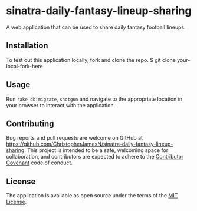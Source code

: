 # sinatra-daily-fantasy-lineup-sharing
A web application that can be used to share daily fantasy football lineups.

## Installation
To test out this application locally, fork and clone the repo.
$ git clone your-local-fork-here

## Usage
Run `rake db:migrate`, `shotgun` and navigate to the appropriate location in your browser to interact with the application.

## Contributing
Bug reports and pull requests are welcome on GitHub at https://github.com/ChristopherJamesN/sinatra-daily-fantasy-lineup-sharing. This project is intended to be a safe, welcoming space for collaboration, and contributors are expected to adhere to the [Contributor Covenant](contributor-covenant.org) code of conduct.


## License

The application is available as open source under the terms of the [MIT License](http://opensource.org/licenses/MIT).
